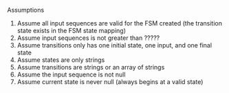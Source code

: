 Assumptions

1. Assume all input sequences are valid for the FSM created (the transition state exists in the FSM state mapping)
2. Assume input sequences is not greater than ?????
3. Assume transitions only has one initial state, one input, and one final state
4. Assume states are only strings
5. Assume transitions are strings or an array of strings
6. Assume the input sequence is not null
7. Assume current state is never null (always begins at a valid state)
